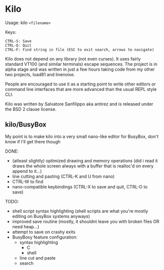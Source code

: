 Kilo
===

Usage: kilo `<filename>`

Keys:

    CTRL-S: Save
    CTRL-Q: Quit
    CTRL-F: Find string in file (ESC to exit search, arrows to navigate)

Kilo does not depend on any library (not even curses). It uses fairly standard
VT100 (and similar terminals) escape sequences. The project is in alpha
stage and was written in just a few hours taking code from my other two
projects, load81 and linenoise.

People are encouraged to use it as a starting point to write other editors
or command line interfaces that are more advanced than the usual REPL
style CLI.

Kilo was written by Salvatore Sanfilippo aka antirez and is released
under the BSD 2 clause license.

## kilo/BusyBox

My point is to make kilo into a very small nano-like editor for BusyBox,
don't know if I'll get there though

DONE:
- (atleast slightly) optimized drawing and memory operations
  (did i read it draws the whole screen always with a buffer that is realloc'd on every
   append to it...)
- line cutting and pasting (CTRL-K and U from nano)
- CTRL-W to find
- nano-compatible keybindings (CTRL-X to save and quit, CTRL-O to save)

TODO:
- shell script syntax highlighting (shell scripts are what you're mostly editing on BusyBox systems anyways)
- improved save routine (mostly, it shouldnt leave you with broken files OR need heap...)
- attempt to save on crashy exits 
- BusyBoxy feature configuration:
  - syntax highlighting
    - C
    - shell
  - line cut and paste
  - search

